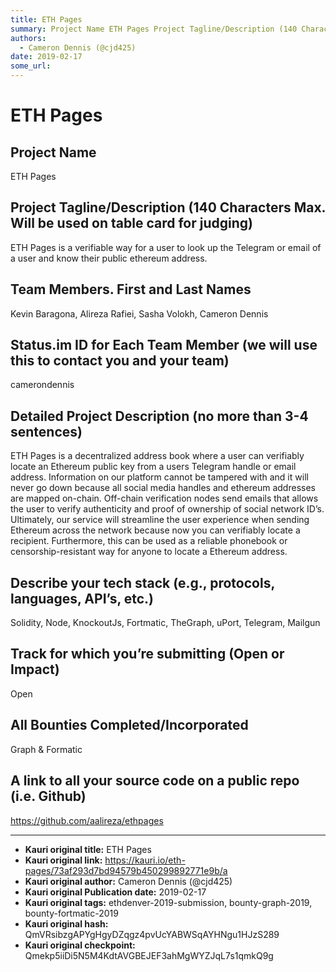 ```yaml
---
title: ETH Pages
summary: Project Name ETH Pages Project Tagline/Description (140 Characters Max. Will be used on table card for judging) ETH Pages is a verifiable way for a user to look up the Telegram or email of a user and know their public ethereum address. Team Members. First and Last Names Kevin Baragona, Alireza Rafiei, Sasha Volokh, Cameron Dennis Status.im ID for Each Team Member (we will use this to contact you and your team) camerondennis Detailed Project Description (no more than 3-4 sentences) ETH Pages is a
authors:
  - Cameron Dennis (@cjd425)
date: 2019-02-17
some_url: 
---
```


# ETH Pages



## Project Name

ETH Pages

## Project Tagline/Description (140 Characters Max. Will be used on table card for judging)

ETH Pages is a verifiable way for a user to look up the Telegram or email of a user and know their public ethereum address.

## Team Members. First and Last Names

Kevin Baragona, Alireza Rafiei, Sasha Volokh, Cameron Dennis

## Status.im ID for Each Team Member (we will use this to contact you and your team)

camerondennis

## Detailed Project Description (no more than 3-4 sentences)

ETH Pages is a decentralized address book where a user can verifiably locate an Ethereum public key from a users Telegram handle or email address. Information on our platform cannot be tampered with and it will never go down because all social media handles and ethereum addresses are mapped on-chain. Off-chain verification nodes send emails that allows the user to verify authenticity and proof of ownership of social network ID’s. Ultimately, our service will streamline the user experience when sending Ethereum across the network because now you can verifiably locate a recipient.  Furthermore, this can be used as a reliable phonebook or censorship-resistant way for anyone to locate a Ethereum address. 

## Describe your tech stack (e.g., protocols, languages, API’s, etc.)

Solidity, Node, KnockoutJs, Fortmatic, TheGraph, uPort, Telegram, Mailgun

## Track for which you’re submitting (Open or Impact)

Open

## All Bounties Completed/Incorporated

Graph & Formatic 

## A link to all your source code on a public repo (i.e. Github)

https://github.com/aalireza/ethpages





---

- **Kauri original title:** ETH Pages
- **Kauri original link:** https://kauri.io/eth-pages/73af293d7bd94579b450299892771e9b/a
- **Kauri original author:** Cameron Dennis (@cjd425)
- **Kauri original Publication date:** 2019-02-17
- **Kauri original tags:** ethdenver-2019-submission, bounty-graph-2019, bounty-fortmatic-2019
- **Kauri original hash:** QmVRsibzgAPYgHgyDZqgz4pvUcYABWSqAYHNgu1HJzS289
- **Kauri original checkpoint:** Qmekp5iiDi5N5M4KdtAVGBEJEF3ahMgWYZJqL7s1qmkQ9g



